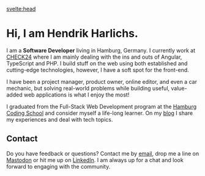 <script>
	import { siteTitle } from '$lib/config';
	import { description } from '$lib/data';
</script>

<svelte:head>

<title>Home | { siteTitle }</title>
<meta data-key="description" name="description" content={description} />
<meta property="og:type" content="website" />
<meta property="og:title" content="Home | { siteTitle }" />
<meta property="og:description" content={description} />
<meta name="twitter:title" content="Home | { siteTitle }" />
<meta name="twitter:description" content={description} />
</svelte:head>

# Hi, I am Hendrik Harlichs.

I am a **Software Developer** living in Hamburg, Germany. I currently work at <a href="https://jobs.check24.de/" target="_blank" rel="noopener noreferrer">CHECK24</a> where I am mainly dealing with the ins and outs of Angular, TypeScript and PHP. I build stuff on the web using both established and cutting-edge technologies, however, I have a soft spot for the front-end.

I have been a project manager, product owner, online editor, and even a car mechanic, but solving real-world problems while building useful, value-added web applications is what I enjoy the most!

I graduated from the Full-Stack Web Development program at the <a href="https://hamburgcodingschool.com/" target="_blank" rel="noopener noreferrer">Hamburg Coding School</a> and consider myself a life-long learner. On my <a href="/notes">blog</a> I share my experiences and deal with tech topics.

## Contact

Do you have feedback or questions? Contact me by <a href="mailto:hi@hendrikharlichs.de" target="_blank" rel="noopener noreferrer">email</a>, drop me a line on <a href="https://mas.to/@hendrik" target="_blank" rel="me noopener noreferrer">Mastodon</a> or hit me up on <a href="https://www.linkedin.com/in/hendrikharlichs" target="_blank" rel="noopener noreferrer">LinkedIn</a>. I am always up for a chat and look forward to engaging with the community.
